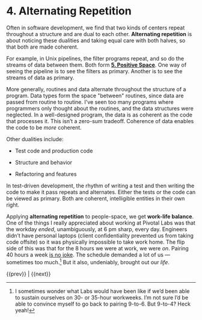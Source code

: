 # 4. Alternating Repetition

Often in software development, we find that two kinds of centers repeat throughout a structure and are dual to each other. **Alternating repetition** is about noticing these dualities and taking equal care with both halves, so that both are made coherent.

For example, in Unix pipelines, the filter programs repeat, and so do the streams of data between them. Both form [**5. Positive Space**](05-positive-space.html). One way of seeing the pipeline is to see the filters as primary. Another is to see the streams of data as primary.

More generally, routines and data alternate throughout the structure of a program. Data types form the space "between" routines, since data are passed from routine to routine. I've seen too many programs where programmers only thought about the routines, and the data structures were neglected. In a well-designed program, the data is as coherent as the code that processes it. This isn’t a zero-sum tradeoff. Coherence of data enables the code to be _more_ coherent.

Other dualities include:

*   Test code and production code
    
*   Structure and behavior
    
*   Refactoring and features
    

In test-driven development, the rhythm of writing a test and then writing the code to make it pass repeats and alternates. Either the tests or the code can be viewed as primary. Both are coherent, intelligible entities in their own right.

Applying **alternating repetition** to people-space, we get **work-life balance**. One of the things I really appreciated about working at Pivotal Labs was that the workday _ended_, unambiguously, at 6 pm sharp, every day. Engineers didn’t have personal laptops (client confidentiality prevented us from taking code offsite) so it was physically impossible to take work home. The flip side of this was that for the 8 hours we were at work, we were _on_. Pairing 40 hours a week [is no joke](https://www.simplermachines.com/the-mortifying-ordeal-of-pairing-all-day/). The schedule demanded a lot of us — sometimes too much.[^1] But it also, undeniably, brought out our _life_.

[^1]: I sometimes wonder what Labs would have been like if we’d been able to sustain ourselves on 30- or 35-hour workweeks. I’m not sure I’d be able to convince myself to go back to pairing 9-to-6. But 9-to-4? Heck yeah!

<nav class="centered-text">{{prev}} | {{next}}</nav>